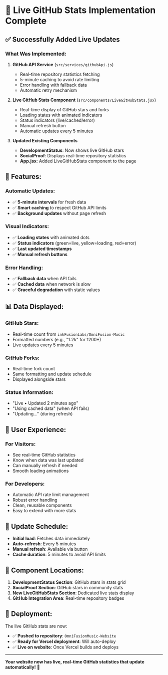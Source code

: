 # 🚀 **Live GitHub Stats Implementation Complete**

## ✅ **Successfully Added Live Updates**

### **What Was Implemented:**

1. **GitHub API Service** (`src/services/githubApi.js`)
   - Real-time repository statistics fetching
   - 5-minute caching to avoid rate limiting
   - Error handling with fallback data
   - Automatic retry mechanism

2. **Live GitHub Stats Component** (`src/components/LiveGitHubStats.jsx`)
   - Real-time display of GitHub stars and forks
   - Loading states with animated indicators
   - Status indicators (live/cached/error)
   - Manual refresh button
   - Automatic updates every 5 minutes

3. **Updated Existing Components**
   - **DevelopmentStatus**: Now shows live GitHub stars
   - **SocialProof**: Displays real-time repository statistics
   - **App.jsx**: Added LiveGitHubStats component to the page

## 🔧 **Features:**

### **Automatic Updates:**
- ✅ **5-minute intervals** for fresh data
- ✅ **Smart caching** to respect GitHub API limits
- ✅ **Background updates** without page refresh

### **Visual Indicators:**
- ✅ **Loading states** with animated dots
- ✅ **Status indicators** (green=live, yellow=loading, red=error)
- ✅ **Last updated timestamps**
- ✅ **Manual refresh buttons**

### **Error Handling:**
- ✅ **Fallback data** when API fails
- ✅ **Cached data** when network is slow
- ✅ **Graceful degradation** with static values

## 📊 **Data Displayed:**

### **GitHub Stars:**
- Real-time count from `inkFusionLabs/OmniFusion-Music`
- Formatted numbers (e.g., "1.2k" for 1200+)
- Live updates every 5 minutes

### **GitHub Forks:**
- Real-time fork count
- Same formatting and update schedule
- Displayed alongside stars

### **Status Information:**
- "Live • Updated 2 minutes ago"
- "Using cached data" (when API fails)
- "Updating..." (during refresh)

## 🎯 **User Experience:**

### **For Visitors:**
- See real-time GitHub statistics
- Know when data was last updated
- Can manually refresh if needed
- Smooth loading animations

### **For Developers:**
- Automatic API rate limit management
- Robust error handling
- Clean, reusable components
- Easy to extend with more stats

## 🔄 **Update Schedule:**

- **Initial load**: Fetches data immediately
- **Auto-refresh**: Every 5 minutes
- **Manual refresh**: Available via button
- **Cache duration**: 5 minutes to avoid API limits

## 📱 **Component Locations:**

1. **DevelopmentStatus Section**: GitHub stars in stats grid
2. **SocialProof Section**: GitHub stars in community stats
3. **New LiveGitHubStats Section**: Dedicated live stats display
4. **GitHub Integration Area**: Real-time repository badges

## 🚀 **Deployment:**

The live GitHub stats are now:
- ✅ **Pushed to repository**: `OmniFusionMusic-Website`
- ✅ **Ready for Vercel deployment**: Will auto-deploy
- ✅ **Live on website**: Once Vercel builds and deploys

---

**Your website now has live, real-time GitHub statistics that update automatically!** 🎉 